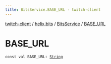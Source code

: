 ```yaml
---
title: BitsService.BASE_URL - twitch-client
---
```


[twitch-client](../../index.html) / [helix.bits](../index.html) / [BitsService](index.html) / [BASE_URL](./-b-a-s-e_-u-r-l.html)

# BASE_URL

`const val BASE_URL: `[`String`](https://kotlinlang.org/api/latest/jvm/stdlib/kotlin/-string/index.html)